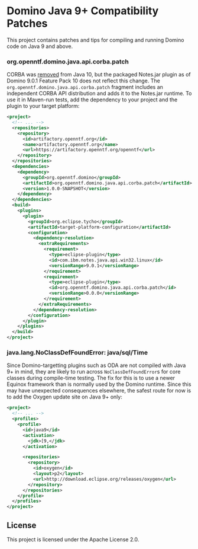 # Domino Java 9+ Compatibility Patches

This project contains patches and tips for compiling and running Domino code on Java 9 and above.

### org.openntf.domino.java.api.corba.patch

CORBA was [removed](http://openjdk.java.net/jeps/320) from Java 10, but the packaged Notes.jar plugin as of Domino 9.0.1 Feature Pack 10 does not reflect this change. The `org.openntf.domino.java.api.corba.patch` fragment includes an independent CORBA API distribution and adds it to the Notes.jar runtime. To use it in Maven-run tests, add the dependency to your project and the plugin to your target platform:

```xml
<project>
  <!-- ... -->
  <repositories>
    <repository>
      <id>artifactory.openntf.org</id>
      <name>artifactory.openntf.org</name>
      <url>https://artifactory.openntf.org/openntf</url>
    </repository>
  </repositories>
  <dependencies>
    <dependency>
      <groupId>org.openntf.domino</groupId>
      <artifactId>org.openntf.domino.java.api.corba.patch</artifactId>
      <version>1.0.0-SNAPSHOT</version>
    </dependency>
  </dependencies>
  <build>
    <plugins>
      <plugin>
        <groupId>org.eclipse.tycho</groupId>
        <artifactId>target-platform-configuration</artifactId>
        <configuration>
          <dependency-resolution>
            <extraRequirements>
              <requirement>
                <type>eclipse-plugin</type>
                <id>com.ibm.notes.java.api.win32.linux</id>
                <versionRange>9.0.1</versionRange>
              </requirement>
              <requirement>
                <type>eclipse-plugin</type>
                <id>org.openntf.domino.java.api.corba.patch</id>
                <versionRange>0.0.0</versionRange>
              </requirement>
            </extraRequirements>
          </dependency-resolution>
        </configuration>
      </plugin>
    </plugins>
  </build>
</project>

```

### java.lang.NoClassDefFoundError: java/sql/Time

Since Domino-targetting plugins such as ODA are not compiled with Java 9+ in mind, they are likely to run across `NoClassDefFoundError`s for core classes during compile-time testing. The fix for this is to use a newer Equinox framework than is normally used by the Domino runtime. Since this may have unexpected consequences elsewhere, the safest route for now is to add the Oxygen update site on Java 9+ only:

```xml
<project>
  <!-- ... -->
  <profiles>
    <profile>
      <id>java9</id>
      <activation>
        <jdk>[9,</jdk>
      </activation>

      <repositories>
        <repository>
          <id>oxygen</id>
          <layout>p2</layout>
          <url>http://download.eclipse.org/releases/oxygen</url>
        </repository>
      </repositories>
    </profile>
  </profiles>
</project>
```



## License

This project is licensed under the Apache License 2.0.